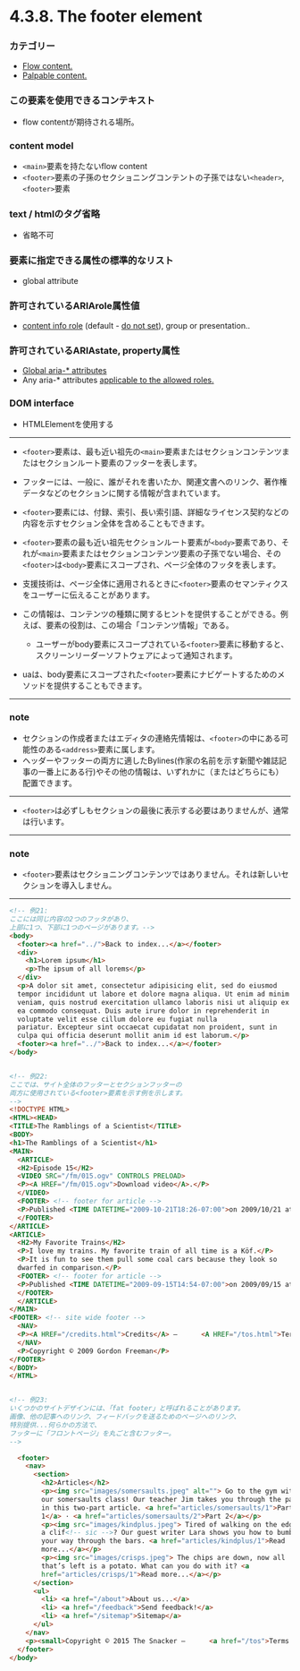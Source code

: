 # 4.3.8. The footer element

### カテゴリー
- [Flow content.](https://www.w3.org/TR/html/dom.html#flow-content-2)
- [Palpable content.](https://www.w3.org/TR/html/dom.html#palpable-content-2)

### この要素を使用できるコンテキスト
- flow contentが期待される場所。

### content model
- `<main>`要素を持たないflow content
- `<footer>`要素の子孫のセクショニングコンテントの子孫ではない`<header>`, `<footer>`要素

### text / htmlのタグ省略
- 省略不可


### 要素に指定できる属性の標準的なリスト
- global attribute

### 許可されているARIArole属性値
- [content info role](https://www.w3.org/TR/wai-aria-1.1/#contentinfo) (default - [do not set](https://www.w3.org/TR/html/dom.html#do-not-set)), group or presentation..

### 許可されているARIAstate, property属性

- [Global aria-* attributes](https://www.w3.org/TR/html/dom.html#global-aria--attributes)
- Any aria-* attributes [applicable to the allowed roles.](https://www.w3.org/TR/html/dom.html#allowed-aria-roles-states-and-properties)

### DOM interface
- HTMLElementを使用する

***

- `<footer>`要素は、最も近い祖先の`<main>`要素またはセクションコンテンツまたはセクションルート要素のフッターを表します。
- フッターには、一般に、誰がそれを書いたか、関連文書へのリンク、著作権データなどのセクションに関する情報が含まれています。

- `<footer>`要素には、付録、索引、長い索引語、詳細なライセンス契約などの内容を示すセクション全体を含めることもできます。

- `<footer>`要素の最も近い祖先セクションルート要素が`<body>`要素であり、それが`<main>`要素またはセクションコンテンツ要素の子孫でない場合、その`<footer>`は`<body>`要素にスコープされ、ページ全体のフッタを表します。


- 支援技術は、ページ全体に適用されるときに`<footer>`要素のセマンティクスをユーザーに伝えることがあります。
- この情報は、コンテンツの種類に関するヒントを提供することができる。例えば、要素の役割は、この場合「コンテンツ情報」である。
    - ユーザーがbody要素にスコープされている`<footer>`要素に移動すると、スクリーンリーダーソフトウェアによって通知されます。

- uaは、body要素にスコープされた`<footer>`要素にナビゲートするためのメソッドを提供することもできます。

***
### note

- セクションの作成者またはエディタの連絡先情報は、`<footer>`の中にある可能性のある`<address>`要素に属します。
- ヘッダーやフッターの両方に適したBylines(作家の名前を示す新聞や雑誌記事の一番上にある行)やその他の情報は、いずれかに（またはどちらにも）配置できます。
***


- `<footer>`は必ずしもセクションの最後に表示する必要はありませんが、通常は行います。


***
### note

- `<footer>`要素はセクショニングコンテンツではありません。それは新しいセクションを導入しません。
***

```html
<!-- 例21:
ここには同じ内容の2つのフッタがあり、
上部に1つ、下部に1つのページがあります。-->
<body>
  <footer><a href="../">Back to index...</a></footer>
  <div>
    <h1>Lorem ipsum</h1>
    <p>The ipsum of all lorems</p>
  </div>
  <p>A dolor sit amet, consectetur adipisicing elit, sed do eiusmod
  tempor incididunt ut labore et dolore magna aliqua. Ut enim ad minim
  veniam, quis nostrud exercitation ullamco laboris nisi ut aliquip ex
  ea commodo consequat. Duis aute irure dolor in reprehenderit in
  voluptate velit esse cillum dolore eu fugiat nulla
  pariatur. Excepteur sint occaecat cupidatat non proident, sunt in
  culpa qui officia deserunt mollit anim id est laborum.</p>
  <footer><a href="../">Back to index...</a></footer>
</body>


<!-- 例22:
ここでは、サイト全体のフッターとセクションフッターの
両方に使用されている<footer>要素を示す例を示します。
-->
<!DOCTYPE HTML>
<HTML><HEAD>
<TITLE>The Ramblings of a Scientist</TITLE>
<BODY>
<h1>The Ramblings of a Scientist</h1>
<MAIN>
  <ARTICLE>
  <H2>Episode 15</H2>
  <VIDEO SRC="/fm/015.ogv" CONTROLS PRELOAD>
  <P><A HREF="/fm/015.ogv">Download video</A>.</P>
  </VIDEO>
  <FOOTER> <!-- footer for article -->
  <P>Published <TIME DATETIME="2009-10-21T18:26-07:00">on 2009/10/21 at 6:26pm</TIME></P>
  </FOOTER>
</ARTICLE>
<ARTICLE>
  <H2>My Favorite Trains</H2>
  <P>I love my trains. My favorite train of all time is a Köf.</P>
  <P>It is fun to see them pull some coal cars because they look so
  dwarfed in comparison.</P>
  <FOOTER> <!-- footer for article -->
  <P>Published <TIME DATETIME="2009-09-15T14:54-07:00">on 2009/09/15 at 2:54pm</TIME></P>
  </FOOTER>
  </ARTICLE>
</MAIN>
<FOOTER> <!-- site wide footer -->
  <NAV>
  <P><A HREF="/credits.html">Credits</A> —      <A HREF="/tos.html">Terms of Service</A> —      <A HREF="/index.html">Blog Index</A></P>
  </NAV>
  <P>Copyright © 2009 Gordon Freeman</P>
</FOOTER>
</BODY>
</HTML>


<!-- 例23:
いくつかのサイトデザインには、「fat footer」と呼ばれることがあります。
画像、他の記事へのリンク、フィードバックを送るためのページへのリンク、
特別提供...何らかの方法で、
フッターに「フロントページ」を丸ごと含むフッター。
-->

  <footer>
    <nav>
      <section>
        <h2>Articles</h2>
        <p><img src="images/somersaults.jpeg" alt=""> Go to the gym with
        our somersaults class! Our teacher Jim takes you through the paces
        in this two-part article. <a href="articles/somersaults/1">Part
        1</a> · <a href="articles/somersaults/2">Part 2</a></p>
        <p><img src="images/kindplus.jpeg"> Tired of walking on the edge of
        a clif<!-- sic -->? Our guest writer Lara shows you how to bumble
        your way through the bars. <a href="articles/kindplus/1">Read
        more...</a></p>
        <p><img src="images/crisps.jpeg"> The chips are down, now all
        that’s left is a potato. What can you do with it? <a
        href="articles/crisps/1">Read more...</a></p>
      </section>
      <ul>
        <li> <a href="/about">About us...</a>
        <li> <a href="/feedback">Send feedback!</a>
        <li> <a href="/sitemap">Sitemap</a>
      </ul>
    </nav>
    <p><small>Copyright © 2015 The Snacker —      <a href="/tos">Terms of Service</a></small></p>
  </footer>
</body>
```

